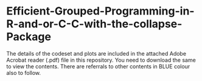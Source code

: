# Efficient-Grouped-Programming-in-R-and-or-C-C-with-the-collapse-Package

The details of the codeset and plots are included in the attached Adobe Acrobat reader (.pdf) file in this repository. 
You need to download the same to view the contents. There are referrals to other contents in BLUE colour also to follow.
